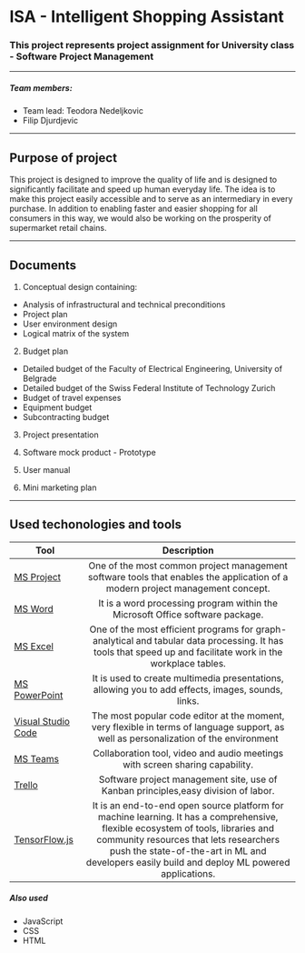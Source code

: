 # ISA - Intelligent Shopping Assistant

### This project represents project assignment for University class - Software Project Management

---

##### Team members:

- Team lead: Teodora Nedeljkovic
- Filip Djurdjevic

---

## Purpose of project

This project is designed to improve the quality of life
and is designed to significantly facilitate and speed up
human everyday life. The idea is to make this project
easily accessible and to serve as an intermediary in
every purchase. In addition to enabling faster and easier
shopping for all consumers in this way, we would also be
working on the prosperity of supermarket retail chains.

---

## Documents

1. Conceptual design containing:

- Analysis of infrastructural and technical preconditions
- Project plan
- User environment design
- Logical matrix of the system

2. Budget plan

- Detailed budget of the Faculty of Electrical Engineering, University of Belgrade
- Detailed budget of the Swiss Federal Institute of Technology Zurich
- Budget of travel expenses
- Equipment budget
- Subcontracting budget

3. Project presentation

4. Software mock product - Prototype

5. User manual

6. Mini marketing plan

---

## Used techonologies and tools

| Tool                                                                                            |                                                                                                                                 Description                                                                                                                                 |
| ----------------------------------------------------------------------------------------------- | :-------------------------------------------------------------------------------------------------------------------------------------------------------------------------------------------------------------------------------------------------------------------------: |
| [MS Project](https://www.microsoft.com/en-us/microsoft-365/project/project-management-software) |                                                                        One of the most common project management software tools that enables the application of a modern project management concept.                                                                        |
| [MS Word](https://www.microsoft.com/en-us/microsoft-365/word)                                   |                                                                                                It is a word processing program within the Microsoft Office software package.                                                                                                |
| [MS Excel](https://www.microsoft.com/en-us/microsoft-365/excel)                                 |                                                        One of the most efficient programs for graph-analytical and tabular data processing. It has tools that speed up and facilitate work in the workplace tables.                                                         |
| [MS PowerPoint](https://www.microsoft.com/en-us/microsoft-365/powerpoint)                       |                                                                                     It is used to create multimedia presentations, allowing you to add effects, images, sounds, links.                                                                                      |
| [Visual Studio Code](https://code.visualstudio.com/)                                            |                                                                    The most popular code editor at the moment, very flexible in terms of language support, as well as personalization of the environment                                                                    |
| [MS Teams](https://www.microsoft.com/en/microsoft-365/microsoft-teams/group-chat-software)      |                                                                                                Collaboration tool, video and audio meetings with screen sharing capability.                                                                                                 |
| [Trello](https://trello.com/)                                                                   |                                                                                             Software project management site, use of Kanban principles,easy division of labor.                                                                                              |  |
| [TensorFlow.js](https://www.tensorflow.org/)                                                    | It is an end-to-end open source platform for machine learning. It has a comprehensive, flexible ecosystem of tools, libraries and community resources that lets researchers push the state-of-the-art in ML and developers easily build and deploy ML powered applications. |

##### Also used

- JavaScript
- CSS
- HTML

